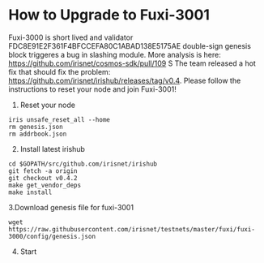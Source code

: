 # How to Upgrade to Fuxi-3001

Fuxi-3000 is short lived and validator FDC8E91E2F361F4BFCCEFA80C1ABAD138E5175AE double-sign genesis block triggeres a bug in slashing module. More analysis is here: https://github.com/irisnet/cosmos-sdk/pull/109
S
The team released a hot fix that should fix the problem: https://github.com/irisnet/irishub/releases/tag/v0.4.
Please follow the instructions to reset your node and join Fuxi-3001!

1. Reset your node
```
iris unsafe_reset_all --home
rm genesis.json
rm addrbook.json
```

2. Install latest irishub
```
cd $GOPATH/src/github.com/irisnet/irishub
git fetch -a origin
git checkout v0.4.2
make get_vendor_deps
make install
```

3.Download genesis file for fuxi-3001
```
wget https://raw.githubusercontent.com/irisnet/testnets/master/fuxi/fuxi-3000/config/genesis.json

```

4. Start 